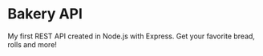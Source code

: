 # Bakery API

My first REST API created in Node.js with Express. Get your favorite bread, rolls and more!
